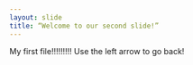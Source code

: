 ```yaml
---
layout: slide
title: “Welcome to our second slide!”
---
```

My first file!!!!!!!!!
Use the left arrow to go back!
